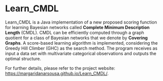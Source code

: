 # Learn_CMDL

Learn_CMDL is a Java implementation of a new proposed scoring function for learning Bayesian networks called **Complete Minimum Description Length** (CMDL). CMDL can be efficiently computed through a graph quotient for a class of Bayesian networks that we denote by **Covering Graphs**. A score-based learning algorithm is implemented, considering the Greedy Hill Climber (GHC) as the search method. The program receives as input a data set with multivariate categorical observations and outputs the optimal structure. 

For further details, please refer to the project website: https://margaridanarsousa.github.io/Learn_CMDL/.
